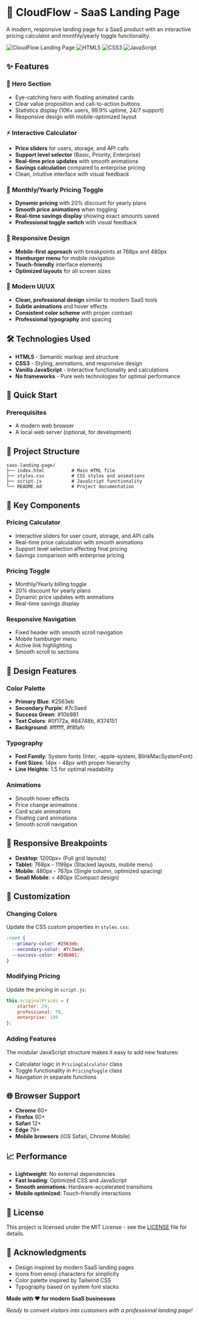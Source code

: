 # 🚀 CloudFlow - SaaS Landing Page

A modern, responsive landing page for a SaaS product with an interactive pricing calculator and monthly/yearly toggle functionality.

![CloudFlow Landing Page](https://img.shields.io/badge/Status-Live-brightgreen) ![HTML5](https://img.shields.io/badge/HTML5-E34F26?logo=html5&logoColor=white) ![CSS3](https://img.shields.io/badge/CSS3-1572B6?logo=css3&logoColor=white) ![JavaScript](https://img.shields.io/badge/JavaScript-F7DF1E?logo=javascript&logoColor=black)

## ✨ Features

### 🎯 **Hero Section**
- Eye-catching hero with floating animated cards
- Clear value proposition and call-to-action buttons
- Statistics display (10K+ users, 99.9% uptime, 24/7 support)
- Responsive design with mobile-optimized layout

### ⚡ **Interactive Calculator**
- **Price sliders** for users, storage, and API calls
- **Support level selector** (Basic, Priority, Enterprise)
- **Real-time price updates** with smooth animations
- **Savings calculation** compared to enterprise pricing
- Clean, intuitive interface with visual feedback

### 🔄 **Monthly/Yearly Pricing Toggle**
- **Dynamic pricing** with 20% discount for yearly plans
- **Smooth price animations** when toggling
- **Real-time savings display** showing exact amounts saved
- **Professional toggle switch** with visual feedback

### 📱 **Responsive Design**
- **Mobile-first approach** with breakpoints at 768px and 480px
- **Hamburger menu** for mobile navigation
- **Touch-friendly** interface elements
- **Optimized layouts** for all screen sizes

### 🎨 **Modern UI/UX**
- **Clean, professional design** similar to modern SaaS tools
- **Subtle animations** and hover effects
- **Consistent color scheme** with proper contrast
- **Professional typography** and spacing

## 🛠️ Technologies Used

- **HTML5** - Semantic markup and structure
- **CSS3** - Styling, animations, and responsive design
- **Vanilla JavaScript** - Interactive functionality and calculations
- **No frameworks** - Pure web technologies for optimal performance

## 🚀 Quick Start

### Prerequisites
- A modern web browser
- A local web server (optional, for development)

## 📁 Project Structure

```
saas-landing-page/
├── index.html          # Main HTML file
├── styles.css          # CSS styles and animations
├── script.js           # JavaScript functionality
└── README.md           # Project documentation
```

## 🎯 Key Components

### **Pricing Calculator**
- Interactive sliders for user count, storage, and API calls
- Real-time price calculation with smooth animations
- Support level selection affecting final pricing
- Savings comparison with enterprise pricing

### **Pricing Toggle**
- Monthly/Yearly billing toggle
- 20% discount for yearly plans
- Dynamic price updates with animations
- Real-time savings display

### **Responsive Navigation**
- Fixed header with smooth scroll navigation
- Mobile hamburger menu
- Active link highlighting
- Smooth scroll to sections

## 🎨 Design Features

### **Color Palette**
- **Primary Blue**: #2563eb
- **Secondary Purple**: #7c3aed
- **Success Green**: #10b981
- **Text Colors**: #0f172a, #64748b, #374151
- **Background**: #ffffff, #f8fafc

### **Typography**
- **Font Family**: System fonts (Inter, -apple-system, BlinkMacSystemFont)
- **Font Sizes**: 14px - 48px with proper hierarchy
- **Line Heights**: 1.5 for optimal readability

### **Animations**
- Smooth hover effects
- Price change animations
- Card scale animations
- Floating card animations
- Smooth scroll navigation

## 📱 Responsive Breakpoints

- **Desktop**: 1200px+ (Full grid layouts)
- **Tablet**: 768px - 1199px (Stacked layouts, mobile menu)
- **Mobile**: 480px - 767px (Single column, optimized spacing)
- **Small Mobile**: < 480px (Compact design)

## 🔧 Customization

### **Changing Colors**
Update the CSS custom properties in `styles.css`:
```css
:root {
  --primary-color: #2563eb;
  --secondary-color: #7c3aed;
  --success-color: #10b981;
}
```

### **Modifying Pricing**
Update the pricing in `script.js`:
```javascript
this.originalPrices = {
    starter: 29,
    professional: 79,
    enterprise: 199
};
```

### **Adding Features**
The modular JavaScript structure makes it easy to add new features:
- Calculator logic in `PricingCalculator` class
- Toggle functionality in `PricingToggle` class
- Navigation in separate functions

## 🌐 Browser Support

- **Chrome** 60+
- **Firefox** 60+
- **Safari** 12+
- **Edge** 79+
- **Mobile browsers** (iOS Safari, Chrome Mobile)

## 📈 Performance

- **Lightweight**: No external dependencies
- **Fast loading**: Optimized CSS and JavaScript
- **Smooth animations**: Hardware-accelerated transitions
- **Mobile optimized**: Touch-friendly interactions

## 📄 License

This project is licensed under the MIT License - see the [LICENSE](LICENSE) file for details.

## 🙏 Acknowledgments

- Design inspired by modern SaaS landing pages
- Icons from emoji characters for simplicity
- Color palette inspired by Tailwind CSS
- Typography based on system font stacks

**Made with ❤️ for modern SaaS businesses**

*Ready to convert visitors into customers with a professional landing page!*
